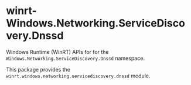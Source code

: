 <!-- warning: Please don't edit this file. It was automatically generated. -->

# winrt-Windows.Networking.ServiceDiscovery.Dnssd

Windows Runtime (WinRT) APIs for for the `Windows.Networking.ServiceDiscovery.Dnssd` namespace.

This package provides the `winrt.windows.networking.servicediscovery.dnssd` module.
